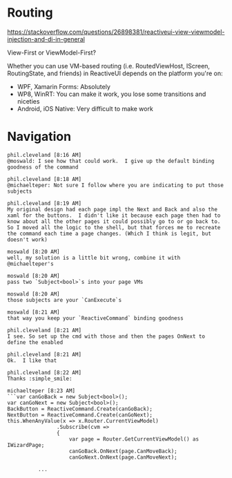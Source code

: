 # Routing

https://stackoverflow.com/questions/26898381/reactiveui-view-viewmodel-injection-and-di-in-general

View-First or ViewModel-First?

Whether you can use VM-based routing (i.e. RoutedViewHost, IScreen, RoutingState, and friends) in ReactiveUI depends on the platform you're on:

* WPF, Xamarin Forms: Absolutely
* WP8, WinRT: You can make it work, you lose some transitions and niceties
* Android, iOS Native: Very difficult to make work


# Navigation

    phil.cleveland [8:16 AM] 
    @moswald: I see how that could work.  I give up the default binding goodness of the command

    phil.cleveland [8:18 AM]
    @michaelteper: Not sure I follow where you are indicating to put those subjects

    phil.cleveland [8:19 AM]
    My original design had each page impl the Next and Back and also the xaml for the buttons.  I didn't like it because each page then had to know about all the other pages it could possibly go to or go back to.  So I moved all the logic to the shell, but that forces me to recreate the command each time a page changes. (Which I think is legit, but doesn't work)

    moswald [8:20 AM] 
    well, my solution is a little bit wrong, combine it with @michaelteper's

    moswald [8:20 AM]
    pass two `Subject<bool>`s into your page VMs

    moswald [8:20 AM]
    those subjects are your `CanExecute`s

    moswald [8:21 AM]
    that way you keep your `ReactiveCommand` binding goodness

    phil.cleveland [8:21 AM] 
    I see. So set up the cmd with those and then the pages OnNext to define the enabled

    phil.cleveland [8:21 AM]
    Ok.  I like that

    phil.cleveland [8:22 AM]
    Thanks :simple_smile:

    michaelteper [8:23 AM] 
    ```var canGoBack = new Subject<bool>();
    var canGoNext = new Subject<bool>();
    BackButton = ReactiveCommand.Create(canGoBack);
    NextButton = ReactiveCommand.Create(canGoNext);
    this.WhenAnyValue(x => x.Router.CurrentViewModel)
                    .Subscribe(cvm =>
                    {
                        var page = Router.GetCurrentViewModel() as IWizardPage;
                        canGoBack.OnNext(page.CanMoveBack);
                        canGoNext.OnNext(page.CanMoveNext);

              ...
